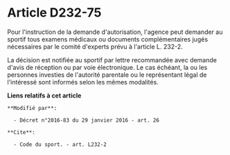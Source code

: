 # Article D232-75

Pour l'instruction de la demande d'autorisation, l'agence peut demander au sportif tous examens médicaux ou documents
complémentaires jugés nécessaires par le comité d'experts prévu à l'article L. 232-2. 

La décision est notifiée au sportif par lettre recommandée avec demande d'avis de réception ou par voie électronique. Le cas
échéant, la ou les personnes investies de l'autorité parentale ou le représentant légal de l'intéressé sont informés selon
les mêmes modalités.

**Liens relatifs à cet article**

	**Modifié par**:

	  - Décret n°2016-83 du 29 janvier 2016 - art. 26

	**Cite**:

	  - Code du sport. - art. L232-2
